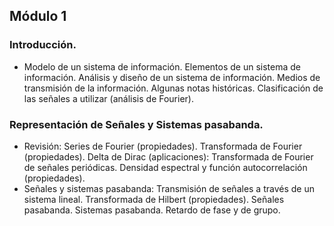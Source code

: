 ## Módulo 1
### Introducción. 
* Modelo de un sistema de información. Elementos de un sistema de información. Análisis y diseño de un sistema de información. Medios de transmisión de la información. Algunas notas históricas. Clasificación de las señales a utilizar (análisis de Fourier).

### Representación de Señales y Sistemas pasabanda.
*	Revisión: Series de Fourier (propiedades). Transformada de Fourier (propiedades). Delta de Dirac (aplicaciones): Transformada de Fourier de señales periódicas. Densidad espectral y función autocorrelación (propiedades).
*	Señales y sistemas pasabanda: Transmisión de señales a través de un sistema lineal. Transformada de Hilbert (propiedades). Señales pasabanda. Sistemas pasabanda. Retardo de fase y de grupo.


